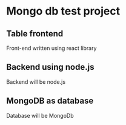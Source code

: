 # Mongo db test project
## Table frontend
Front-end written using react library

## Backend using node.js 
Backend will be node.js

## MongoDB as database
Database will be MongoDb
